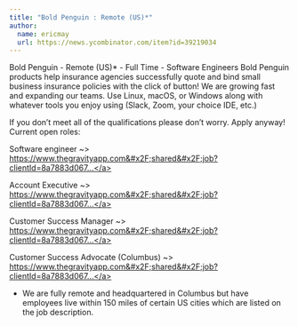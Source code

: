 ```yaml
---
title: "Bold Penguin : Remote (US)*"
author:
  name: ericmay
  url: https://news.ycombinator.com/item?id=39219034
---
```

Bold Penguin - Remote (US)* - Full Time - Software Engineers Bold Penguin products help insurance agencies successfully quote and bind small business insurance policies with the click of button! We are growing fast and expanding our teams. Use Linux, macOS, or Windows along with whatever tools you enjoy using (Slack, Zoom, your choice IDE, etc.)

If you don’t meet all of the qualifications please don’t worry. Apply anyway!
Current open roles:

Software engineer ~&gt; <a href="https:&#x2F;&#x2F;www.thegravityapp.com&#x2F;shared&#x2F;job?clientId=8a7883d0676d10a10167856a16554ede&amp;id=8a7883ac8c7f605d018cb2243d7755ad&amp;u=1706553505&amp;v=9&amp;token=eyJ1aWQiOjQzNjY3LCJwcm92aWRlciI6ImJvdW5jZSIsInR5cGUiOiJlbWFpbCJ9.GIfFH42OWXmv0-yZ0ywaD0k6nCE" rel="nofollow">https:&#x2F;&#x2F;www.thegravityapp.com&#x2F;shared&#x2F;job?clientId=8a7883d067...</a>

Account Executive ~&gt; <a href="https:&#x2F;&#x2F;www.thegravityapp.com&#x2F;shared&#x2F;job?clientId=8a7883d0676d10a10167856a16554ede&amp;id=8a7887a18cf53356018cfefd09636835&amp;u=1705085581&amp;v=9&amp;token=eyJ1aWQiOjQzNjY3LCJwcm92aWRlciI6ImJvdW5jZSIsInR5cGUiOiJlbWFpbCJ9.8eY8wqZt8KRw_85oszyrco4eAgQ" rel="nofollow">https:&#x2F;&#x2F;www.thegravityapp.com&#x2F;shared&#x2F;job?clientId=8a7883d067...</a>

Customer Success Manager ~&gt; <a href="https:&#x2F;&#x2F;www.thegravityapp.com&#x2F;shared&#x2F;job?clientId=8a7883d0676d10a10167856a16554ede&amp;id=8a7887ac8c7f6022018cca9302ee3803&amp;u=1706542521&amp;v=9&amp;token=eyJ1aWQiOjQzNjY3LCJwcm92aWRlciI6ImJvdW5jZSIsInR5cGUiOiJlbWFpbCJ9.qK1pLxyK9L6jmnB7bwjT1FSYYw0" rel="nofollow">https:&#x2F;&#x2F;www.thegravityapp.com&#x2F;shared&#x2F;job?clientId=8a7883d067...</a>

Customer Success Advocate (Columbus) ~&gt; <a href="https:&#x2F;&#x2F;www.thegravityapp.com&#x2F;shared&#x2F;job?clientId=8a7883d0676d10a10167856a16554ede&amp;id=8a78859e8cf533ca018cffae8d5a7a27&amp;u=1706299698&amp;v=9&amp;token=eyJ1aWQiOjQzNjY3LCJwcm92aWRlciI6ImJvdW5jZSIsInR5cGUiOiJlbWFpbCJ9.RN4XhOKO5H9uZoYodI_3I7bb924" rel="nofollow">https:&#x2F;&#x2F;www.thegravityapp.com&#x2F;shared&#x2F;job?clientId=8a7883d067...</a>

* We are fully remote and headquartered in Columbus but have employees live within 150 miles of certain US cities which are listed on the job description.
